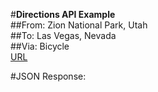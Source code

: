#**Directions API Example**  
##From: Zion National Park, Utah  
##To: Las Vegas, Nevada  
##Via: Bicycle  
[URL](https://maps.googleapis.com/maps/api/directions/json?origin=Zion+National+Park&destination=Las+Vegas&mode=bicycling&key=AIzaSyBOUj57MCaYkCLM6j954ePfTXqgS5Td0ew)

#JSON Response:

